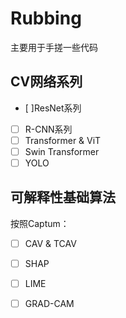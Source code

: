 # Rubbing
主要用于手搓一些代码
## CV网络系列

- [ ]ResNet系列
- [ ] R-CNN系列
- [ ] Transformer & ViT
- [ ] Swin Transformer
- [ ] YOLO

## 可解释性基础算法
按照Captum：
- [ ]  CAV & TCAV

- [ ]  SHAP
- [ ]  LIME
- [ ]  GRAD-CAM
